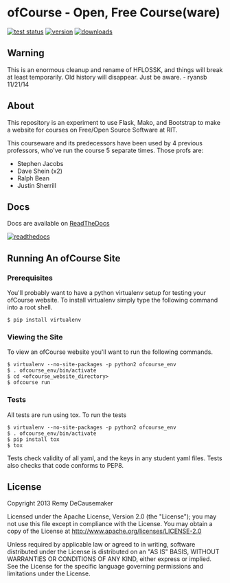 # ofCourse - Open, Free Course(ware)
[![test status](https://api.travis-ci.org/ryansb/ofCourse.svg)](https://travis-ci.org/ryansb/ofCourse)
[![version](https://pypip.in/v/ofcourse/badge.png)](https://pypi.python.org/pypi/ofcourse/)
[![downloads](https://pypip.in/download/ofcourse/badge.svg)](https://pypi.python.org/pypi/ofcourse/)

## Warning

This is an enormous cleanup and rename of HFLOSSK, and things will break at
least temporarily. Old history will disappear. Just be aware. - ryansb 11/21/14

## About

This repository is an experiment to use Flask, Mako, and Bootstrap to make a
website for courses on Free/Open Source Software at RIT.

This courseware and its predecessors have been used by 4 previous professors,
who've run the course 5 separate times. Those profs are:

- Stephen Jacobs
- Dave Shein (x2)
- Ralph Bean
- Justin Sherrill

## Docs

Docs are available on [ReadTheDocs][rtfd]

[![readthedocs](https://readthedocs.org/projects/ofcourse/badge/?version=latest)](http://ofcourse.readthedocs.org/en/latest)

## Running An ofCourse Site

### Prerequisites

You'll probably want to have a python virtualenv setup for testing your
ofCourse website. To install virtualenv simply type the following
command into a root shell.

    $ pip install virtualenv

### Viewing the Site

To view an ofCourse website you'll want to run the following commands.

    $ virtualenv --no-site-packages -p python2 ofcourse_env
    $ . ofcourse_env/bin/activate
    $ cd <ofcourse_website_directory>
    $ ofcourse run

### Tests

All tests are run using tox. To run the tests

	$ virtualenv --no-site-packages -p python2 ofcourse_env
	$ . ofcourse_env/bin/activate
	$ pip install tox
	$ tox

Tests check validity of all yaml, and the keys in any student yaml files. Tests
also checks that code conforms to PEP8.

## License

Copyright 2013 Remy DeCausemaker

Licensed under the Apache License, Version 2.0 (the "License"); you may not use
this file except in compliance with the License.  You may obtain a copy of the
License at http://www.apache.org/licenses/LICENSE-2.0

Unless required by applicable law or agreed to in writing, software distributed
under the License is distributed on an "AS IS" BASIS, WITHOUT WARRANTIES OR
CONDITIONS OF ANY KIND, either express or implied.  See the License for the
specific language governing permissions and limitations under the License.

[rtfd]: http://ofcourse.readthedocs.org/
